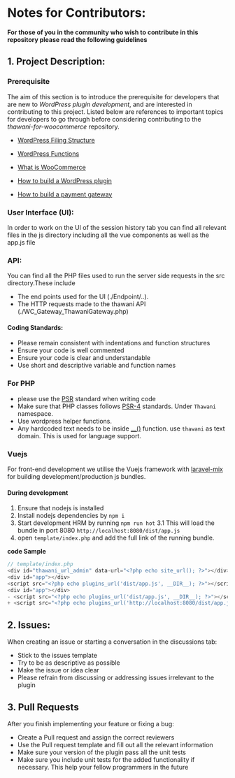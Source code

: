 # Notes for Contributors:
**For those of you in the community who wish to contribute in this repository please read the following guidelines**


## 1. Project Description:
### Prerequisite
The aim of this section is to introduce the prerequisite for developers that are new to *WordPress plugin development*, and are interested in contributing to this project. Listed below are references to important topics for developers to go through before considering contributing to the *thawani-for-woocommerce* repository.

- [WordPress Filing Structure](https://www.wpbeginner.com/beginners-guide/beginners-guide-to-wordpress-file-and-directory-structure/)

- [WordPress Functions](https://vegibit.com/the-top-100-most-commonly-used-wordpress-functions/)

- [What is WooCommerce](https://ithemes.com/tutorials/what-is-woocommerce/)

- [How to build a WordPress plugin](https://www.wpbeaverbuilder.com/creating-wordpress-plugin-easier-think/)

- [How to build a payment gateway](https://rudrastyh.com/woocommerce/payment-gateway-plugin.html)


### User Interface (UI):
In order to work on the UI of the session history tab you can find all relevant files in the js directory including all the vue components as well as the app.js file

### API:
You can find all the PHP files used to run the server side requests in the src directory.These include
- The end points used for the UI (./Endpoint/..).
- The HTTP requests made to the thawani API (./WC_Gateway_ThawaniGateway.php)

#### Coding Standards:
- Please remain consistent with indentations and function structures
- Ensure your code is well commented
- Ensure your code is clear and understandable
- Use short and descriptive variable and function names

### For PHP 
- please use the [PSR](https://www.php-fig.org/psr/) standard when writing code
- Make sure that PHP classes follows [PSR-4](https://www.php-fig.org/psr/psr-4/) standards. Under `Thawani` namespace.
- Use wordpress helper functions. 
- Any hardcoded text needs to be inside [__()](https://developer.wordpress.org/reference/functions/__/) function. use `thawani` as text domain. This is used for language support. 


### Vuejs 
For front-end development we utilise the Vuejs framework with [laravel-mix](https://laravel-mix.com/) for building development/production js bundles.

#### During development 
1. Ensure that nodejs is installed 
2. Install nodejs dependencies by `npm i`
3. Start development HRM by running `npm run hot`
    3.1 This will load the bundle in port 8080 `http://localhost:8080/dist/app.js`
4. open `template/index.php` and add the full link of the running bundle. 

**code Sample** 
```php
// template/index.php
<div id="thawani_url_admin" data-url="<?php echo site_url(); ?>"></div>
<div id="app"></div>
<script src="<?php echo plugins_url('dist/app.js', __DIR__); ?>"></script><div id="thawani_url_admin" data-url="<?php echo site_url(); ?>"></div>
<div id="app"></div>
- <script src="<?php echo plugins_url('dist/app.js', __DIR__); ?>"></script>
+ <script src="<?php echo plugins_url('http://localhost:8080/dist/app.js', __DIR__); ?>"></script>
```



## 2. Issues:
When creating an issue or starting a conversation in the discussions tab:
- Stick to the issues template
- Try to be as descriptive as possible
- Make the issue or idea clear
- Please refrain from discussing or addressing issues irrelevant to the plugin

## 3. Pull Requests
After you finish implementing your feature or fixing a bug:
- Create a Pull request and assign the correct reviewers
- Use the Pull request template and fill out all the relevant information
- Make sure your version of the plugin pass all the unit tests 
- Make sure you include unit tests for the added functionality if necessary. This help your fellow programmers in the future
